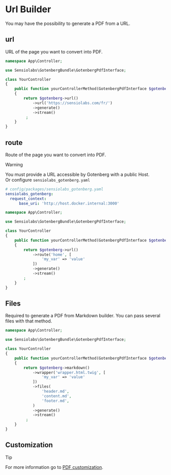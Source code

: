 # Url Builder

You may have the possibility to generate a PDF from a URL.

## url

URL of the page you want to convert into PDF.

```php
namespace App\Controller;

use Sensiolabs\GotenbergBundle\GotenbergPdfInterface;

class YourController
{
    public function yourControllerMethod(GotenbergPdfInterface $gotenberg): Response
    {
        return $gotenberg->url()
            ->url('https://sensiolabs.com/fr/')
            ->generate()
            ->stream()
         ;
    }
}
```

## route

Route of the page you want to convert into PDF.

> [!WARNING]  
> You must provide a URL accessible by Gotenberg with a public Host.  
> Or configure `sensiolabs_gotenberg.yaml`
> ```yaml
> # config/packages/sensiolabs_gotenberg.yaml
> sensiolabs_gotenberg:
>   request_context:
>       base_uri: 'http://host.docker.internal:3000'
> ```


```php
namespace App\Controller;

use Sensiolabs\GotenbergBundle\GotenbergPdfInterface;

class YourController
{
    public function yourControllerMethod(GotenbergPdfInterface $gotenberg): Response
    {
        return $gotenberg->url()
            ->route('home', [
                'my_var' => 'value'
            ])
            ->generate()
            ->stream()
        ;
    }
}
```

## Files

Required to generate a PDF from Markdown builder. You can pass several files with that method.

```php
namespace App\Controller;

use Sensiolabs\GotenbergBundle\GotenbergPdfInterface;

class YourController
{
    public function yourControllerMethod(GotenbergPdfInterface $gotenberg): Response
    {
        return $gotenberg->markdown()
            ->wrapper('wrapper.html.twig', [
                'my_var' => 'value'
            ])
            ->files(
                'header.md', 
                'content.md', 
                'footer.md',
            )
            ->generate()
            ->stream()
         ;
    }
}
```

## Customization

> [!TIP]
> For more information go to [PDF customization](customization.md).

